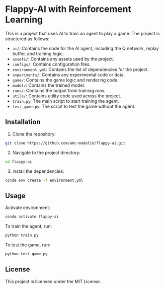 # Flappy-AI with Reinforcement Learning

This is a project that uses AI to train an agent to play a game. The project is structured as follows:

- `ai/`: Contains the code for the AI agent, including the Q network, replay buffer, and training logic.
- `assets/`: Contains any assets used by the project.
- `configs/`: Contains configuration files.
- `environment.yml`: Contains the list of dependencies for the project.
- `experiments/`: Contains any experimental code or data.
- `game/`: Contains the game logic and rendering code.
- `model/`: Contains the trained model.
- `runs/`: Contains the output from training runs.
- `utils/`: Contains utility code used across the project.
- `train.py`: The main script to start training the agent.
- `test_game.py`: The script to test the game without the agent.

## Installation

1. Clone the repository:

```sh
git clone https://github.com/amc-madalin/flappy-ai.git
```

2. Navigate to the project directory:

```sh
cd flappy-ai
```

3. Install the dependencies:

```sh
conda env create -f environment.yml
```

## Usage

Activate environment:

```sh
conda activate flappy-ai
```

To train the agent, run:

```sh
python train.py
```

To test the game, run:

```sh
python test_game.py
```

## License

This project is licensed under the MIT License.
